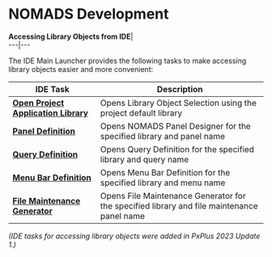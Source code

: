 # NOMADS Development

**Accessing Library Objects from IDE**|   
---|---  
  
The IDE Main Launcher provides the following tasks to make accessing library objects easier and more convenient:

**IDE Task** |  **Description**  
---|---  
**[Open Project Application Library](Open%20Project%20Lib.md)** |  Opens Library Object Selection using the project default library  
**[Panel Definition](Panel%20Def_ide.md)** |  Opens NOMADS Panel Designer for the specified library and panel name  
**[Query Definition](Query%20Def_ide.md)** |  Opens Query Definition for the specified library and query name  
**[Menu Bar Definition](Menu%20Bar%20Def_ide.md)** |  Opens Menu Bar Definition for the specified library and menu name  
**[File Maintenance Generator](File%20Maint_ide.md)** |  Opens File Maintenance Generator for the specified library and file maintenance panel name  
  
_(IDE tasks for accessing library objects were added in PxPlus 2023 Update 1.)_
